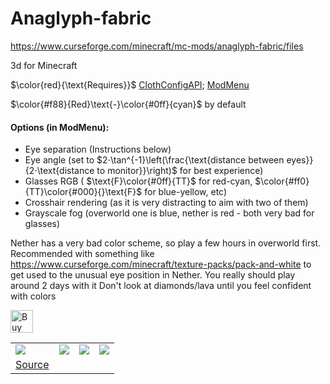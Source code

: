 # Anaglyph-fabric
https://www.curseforge.com/minecraft/mc-mods/anaglyph-fabric/files

3d for Minecraft

$\color{red}{\text{Requires}}$ [ClothConfigAPI](https://www.curseforge.com/minecraft/mc-mods/cloth-config/files); [ModMenu](https://www.curseforge.com/minecraft/mc-mods/modmenu/files)

$\color{#f88}{Red}\text{-}\color{#0ff}{cyan}$ by default

#### Options (in ModMenu):


- Eye separation (Instructions below)
- Eye angle (set to $2⋅\tan^{-1}\left(\frac{\text{distance between eyes}}{2⋅\text{distance to monitor}}\right)$ for best experience)
- Glasses RGB ( $\text{F}\color{#0ff}{TT}$ for red-cyan, $\color{#ff0}{TT}\color{#000}{}\text{F}$ for blue-yellow, etc)
- Crosshair rendering (as it is very distracting to aim with two of them)
- Grayscale fog (overworld one is blue, nether is red - both very bad for glasses) 


Nether has a very bad color scheme, so play a few hours in overworld first.
Recommended with something like https://www.curseforge.com/minecraft/texture-packs/pack-and-white to get used to the unusual eye position in Nether. You really should play around 2 days with it
Don't look at diamonds/lava until you feel confident with colors

<a href='https://ko-fi.com/M4M4I866V' target='_blank'><img height='36' style='border:0px;height:36px;' src='https://storage.ko-fi.com/cdn/kofi1.png?v=3' border='0' alt='Buy Me a Coffee at ko-fi.com' /></a>

<table><tbody><tr><td><img src="https://i.imgur.com/cXGzjOX.png"/></td><td><img src="https://i.imgur.com/M93aWyY.png"/></td><td><img src="https://i.imgur.com/jjM4BPq.png"/></td><td><img src="https://i.imgur.com/BrASNo9.png"/></td></tr><tr><td><a href="https://imgur.com/a/gyYKB">Source</a></td><tr></tbody></table>
